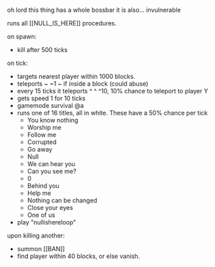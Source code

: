 oh lord this thing has a whole bossbar
it is also... invulnerable


runs all [[NULL_IS_HERE]] procedures.


on spawn:
- kill after 500 ticks

on tick:
- targets nearest player within 1000 blocks.
- teleports ~ ~1 ~ if inside a block (could abuse)
- every 15 ticks it teleports ^ ^ ^10, 10% chance to teleport to player Y
- gets speed 1 for 10 ticks
- gamemode survival @a
- runs one of 16 titles, all in white. These have a 50% chance per tick
	- You know nothing
	- Worship me
	- Follow me
	- Corrupted
	- Go away
	- Null
	- We can hear you
	- Can you see me?
	- 0
	- Behind you
	- Help me
	- Nothing can be changed
	- Close your eyes
	- One of us
- play "nullishereloop"


upon killing another:
- summon [[BAN]]
- find player within 40 blocks, or else vanish.